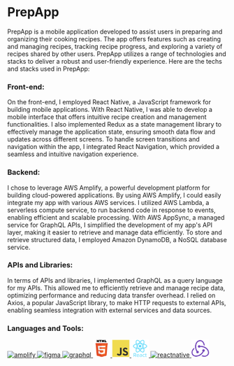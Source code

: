 # PrepApp

<p align="left"> 
PrepApp is a mobile application developed to assist users in preparing and organizing their cooking recipes. The app offers features such as creating and managing recipes, tracking recipe progress, and exploring a variety of recipes shared by other users. PrepApp utilizes a range of technologies and stacks to deliver a robust and user-friendly experience. Here are the techs and stacks used in PrepApp:
</p>

<h3 align="left">Front-end:</h3>
<p align="left"> On the front-end, I employed React Native, a JavaScript framework for building mobile applications. With React Native, I was able to develop a mobile interface that offers intuitive recipe creation and management functionalities. I also implemented Redux as a state management library to effectively manage the application state, ensuring smooth data flow and updates across different screens. To handle screen transitions and navigation within the app, I integrated React Navigation, which provided a seamless and intuitive navigation experience.
</p>

<h3 align="left">Backend:</h3>
<p align="left"> 
I chose to leverage AWS Amplify, a powerful development platform for building cloud-powered applications. By using AWS Amplify, I could easily integrate my app with various AWS services. I utilized AWS Lambda, a serverless compute service, to run backend code in response to events, enabling efficient and scalable processing. With AWS AppSync, a managed service for GraphQL APIs, I simplified the development of my app's API layer, making it easier to retrieve and manage data efficiently. To store and retrieve structured data, I employed Amazon DynamoDB, a NoSQL database service.
</p>

<h3 align="left">APIs and Libraries:</h3>
<p align="left"> 
In terms of APIs and libraries, I implemented GraphQL as a query language for my APIs. This allowed me to efficiently retrieve and manage recipe data, optimizing performance and reducing data transfer overhead. I relied on Axios, a popular JavaScript library, to make HTTP requests to external APIs, enabling seamless integration with external services and data sources. 
</p>

<h3 align="left">Languages and Tools:</h3>
<p align="left"> <a href="https://aws.amazon.com/amplify/" target="_blank" rel="noreferrer"> <img src="https://docs.amplify.aws/assets/logo-dark.svg" alt="amplify" width="40" height="40"/> </a> <a href="https://www.figma.com/" target="_blank" rel="noreferrer"> <img src="https://www.vectorlogo.zone/logos/figma/figma-icon.svg" alt="figma" width="40" height="40"/> </a> <a href="https://graphql.org" target="_blank" rel="noreferrer"> <img src="https://www.vectorlogo.zone/logos/graphql/graphql-icon.svg" alt="graphql" width="40" height="40"/> </a> <a href="https://www.w3.org/html/" target="_blank" rel="noreferrer"> <img src="https://raw.githubusercontent.com/devicons/devicon/master/icons/html5/html5-original-wordmark.svg" alt="html5" width="40" height="40"/> </a> <a href="https://developer.mozilla.org/en-US/docs/Web/JavaScript" target="_blank" rel="noreferrer"> <img src="https://raw.githubusercontent.com/devicons/devicon/master/icons/javascript/javascript-original.svg" alt="javascript" width="40" height="40"/> </a> <a href="https://reactjs.org/" target="_blank" rel="noreferrer"> <img src="https://raw.githubusercontent.com/devicons/devicon/master/icons/react/react-original-wordmark.svg" alt="react" width="40" height="40"/> </a> <a href="https://reactnative.dev/" target="_blank" rel="noreferrer"> <img src="https://reactnative.dev/img/header_logo.svg" alt="reactnative" width="40" height="40"/> </a> <a href="https://redux.js.org" target="_blank" rel="noreferrer"> <img src="https://raw.githubusercontent.com/devicons/devicon/master/icons/redux/redux-original.svg" alt="redux" width="40" height="40"/> </a> </p>


